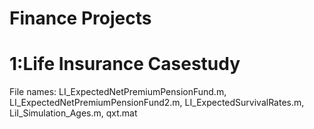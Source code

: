# Finance Projects

# 1:Life Insurance Casestudy
File names: LI_ExpectedNetPremiumPensionFund.m, LI_ExpectedNetPremiumPensionFund2.m, LI_ExpectedSurvivalRates.m, LiI_Simulation_Ages.m, qxt.mat
